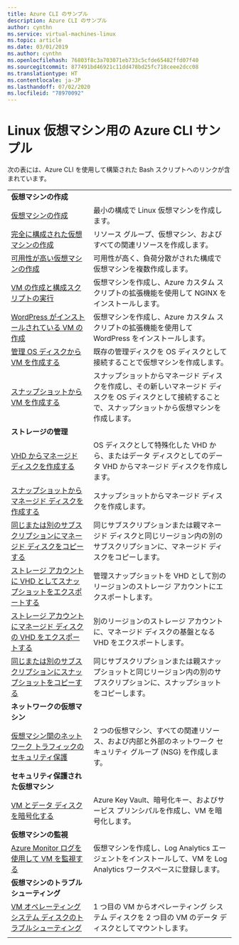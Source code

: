 ```yaml
---
title: Azure CLI のサンプル
description: Azure CLI のサンプル
author: cynthn
ms.service: virtual-machines-linux
ms.topic: article
ms.date: 03/01/2019
ms.author: cynthn
ms.openlocfilehash: 76803f8c3a703071eb733c5cfde65482ffd07f40
ms.sourcegitcommit: 877491bd46921c11dd478bd25fc718ceee2dcc08
ms.translationtype: HT
ms.contentlocale: ja-JP
ms.lasthandoff: 07/02/2020
ms.locfileid: "78970092"
---
```

# <a name="azure-cli-samples-for-linux-virtual-machines"></a>Linux 仮想マシン用の Azure CLI サンプル

次の表には、Azure CLI を使用して構築された Bash スクリプトへのリンクが含まれています。

| | |
|---|---|
|**仮想マシンの作成**||
| [仮想マシンの作成](./../scripts/virtual-machines-linux-cli-sample-create-vm-quick-create.md?toc=%2fazure%2fvirtual-machines%2flinux%2ftoc.json) | 最小の構成で Linux 仮想マシンを作成します。 |
| [完全に構成された仮想マシンの作成](./../scripts/virtual-machines-linux-cli-sample-create-vm.md?toc=%2fazure%2fvirtual-machines%2flinux%2ftoc.json) | リソース グループ、仮想マシン、およびすべての関連リソースを作成します。|
| [可用性が高い仮想マシンの作成](./../scripts/virtual-machines-linux-cli-sample-nlb.md?toc=%2fazure%2fvirtual-machines%2flinux%2ftoc.json) | 可用性が高く、負荷分散がされた構成で仮想マシンを複数作成します。 |
| [VM の作成と構成スクリプトの実行](./../scripts/virtual-machines-linux-cli-sample-create-vm-nginx.md?toc=%2fazure%2fvirtual-machines%2flinux%2ftoc.json) | 仮想マシンを作成し、Azure カスタム スクリプトの拡張機能を使用して NGINX をインストールします。 |
| [WordPress がインストールされている VM の作成](./../scripts/virtual-machines-linux-cli-sample-create-vm-wordpress.md?toc=%2fazure%2fvirtual-machines%2flinux%2ftoc.json) | 仮想マシンを作成し、Azure カスタム スクリプトの拡張機能を使用して WordPress をインストールします。 |
| [管理 OS ディスクから VM を作成する](./../scripts/virtual-machines-linux-cli-sample-create-vm-from-managed-os-disks.md?toc=%2fazure%2fvirtual-machines%2flinux%2ftoc.json) | 既存の管理ディスクを OS ディスクとして接続することで仮想マシンを作成します。 |
| [スナップショットから VM を作成する](./../scripts/virtual-machines-linux-cli-sample-create-vm-from-snapshot.md?toc=%2fazure%2fvirtual-machines%2flinux%2ftoc.json) | スナップショットからマネージド ディスクを作成し、その新しいマネージド ディスクを OS ディスクとして接続することで、スナップショットから仮想マシンを作成します。 |
|**ストレージの管理**||
| [VHD からマネージド ディスクを作成する](../scripts/virtual-machines-linux-cli-sample-create-managed-disk-from-vhd.md?toc=%2fazure%2fvirtual-machines%2flinux%2ftoc.json) | OS ディスクとして特殊化した VHD から、またはデータ ディスクとしてのデータ VHD からマネージド ディスクを作成します。  |
| [スナップショットからマネージド ディスクを作成する](../scripts/virtual-machines-linux-cli-sample-create-managed-disk-from-snapshot.md?toc=%2fazure%2fvirtual-machines%2flinux%2ftoc.json) | スナップショットからマネージド ディスクを作成します。 |
| [同じまたは別のサブスクリプションにマネージド ディスクをコピーする](../scripts/virtual-machines-linux-cli-sample-copy-managed-disks-to-same-or-different-subscription.md?toc=%2fazure%2fvirtual-machines%2flinux%2ftoc.json) | 同じサブスクリプションまたは親マネージド ディスクと同じリージョン内の別のサブスクリプションに、マネージド ディスクをコピーします。 
| [ストレージ アカウントに VHD としてスナップショットをエクスポートする](../scripts/virtual-machines-linux-cli-sample-copy-snapshot-to-storage-account.md?toc=%2fazure%2fvirtual-machines%2flinux%2ftoc.json) | 管理スナップショットを VHD として別のリージョンのストレージ アカウントにエクスポートします。 |
| [ストレージ アカウントにマネージド ディスクの VHD をエクスポートする](../scripts/virtual-machines-linux-cli-sample-copy-managed-disks-vhd.md?toc=%2fazure%2fvirtual-machines%2flinux%2ftoc.json) | 別のリージョンのストレージ アカウントに、マネージド ディスクの基盤となる VHD をエクスポートします。 |
| [同じまたは別のサブスクリプションにスナップショットをコピーする](../scripts/virtual-machines-linux-cli-sample-copy-snapshot-to-same-or-different-subscription.md?toc=%2fazure%2fvirtual-machines%2flinux%2ftoc.json) | 同じサブスクリプションまたは親スナップショットと同じリージョン内の別のサブスクリプションに、スナップショットをコピーします。 |
|**ネットワークの仮想マシン**||
| [仮想マシン間のネットワーク トラフィックのセキュリティ保護](./../scripts/virtual-machines-linux-cli-sample-create-vm-nsg.md?toc=%2fazure%2fvirtual-machines%2flinux%2ftoc.json) | 2 つの仮想マシン、すべての関連リソース、および内部と外部のネットワーク セキュリティ グループ (NSG) を作成します。 |
|**セキュリティ保護された仮想マシン**||
| [VM とデータ ディスクを暗号化する](./../scripts/virtual-machines-linux-cli-sample-encrypt-vm.md?toc=%2fazure%2fvirtual-machines%2flinux%2ftoc.json) | Azure Key Vault、暗号化キー、およびサービス プリンシパルを作成し、VM を暗号化します。 |
|**仮想マシンの監視**||
| [Azure Monitor ログを使用して VM を監視する](./../scripts/virtual-machines-linux-cli-sample-create-vm-oms.md?toc=%2fazure%2fvirtual-machines%2flinux%2ftoc.json) | 仮想マシンを作成し、Log Analytics エージェントをインストールして、VM を Log Analytics ワークスペースに登録します。  |
|**仮想マシンのトラブルシューティング**||
| [VM オペレーティング システム ディスクのトラブルシューティング](./../scripts/virtual-machines-linux-cli-sample-mount-os-disk.md?toc=%2fazure%2fvirtual-machines%2flinux%2ftoc.json) | 1 つ目の VM からオペレーティング システム ディスクを 2 つ目の VM のデータ ディスクとしてマウントします。 |
| | |
